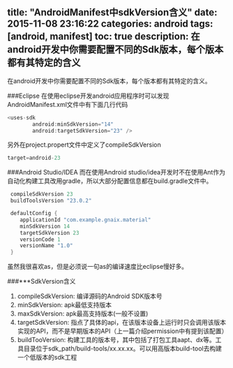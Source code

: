 title: "AndroidManifest中sdkVersion含义"
date: 2015-11-08 23:16:22
categories: android
tags: [android, manifest]
toc: true
description: 在android开发中你需要配置不同的Sdk版本，每个版本都有其特定的含义
---

在android开发中你需要配置不同的Sdk版本，每个版本都有其特定的含义。

###Eclipse
在使用eclipse开发android应用程序时可以发现AndroidManifest.xml文件中有下面几行代码

```java
<uses-sdk
        android:minSdkVersion="14"
        android:targetSdkVersion="23" />
```
另外在project.propert文件中定义了compileSdkVersion

```java
target=android-23
```

###Android Studio/IDEA
而在使用Android studio/idea开发时不在使用Ant作为自动化构建工具改用gradle，所以大部分配置信息都在build.gradle文件中。

```java
 compileSdkVersion 23
 buildToolsVersion "23.0.2"

 defaultConfig {
    applicationId "com.example.gnaix.material"
    minSdkVersion 14
    targetSdkVersion 23
    versionCode 1
    versionName "1.0"
 }
```
虽然我很喜欢as，但是必须说一句as的编译速度比eclipse慢好多。

###***SdkVersion含义

1. compileSdkVersion: 编译源码的Android SDK版本号
2. minSdkVersion: apk最低支持版本
3. maxSdkVersion: apk最高支持版本(一般不设置)
4. targetSdkVersion: 指点了具体的api，在该版本设备上运行时只会调用该版本实现的API，而不是早期版本的API（上一篇介绍permission中有提到该配置）   
5. buildTooVersion: 构建工具的版本号，其中包括了打包工具aapt、dx等。工具目录位于sdk_path/build-tools/xx.xx.xx。可以用高版本build-tool去构建一个低版本的sdk工程